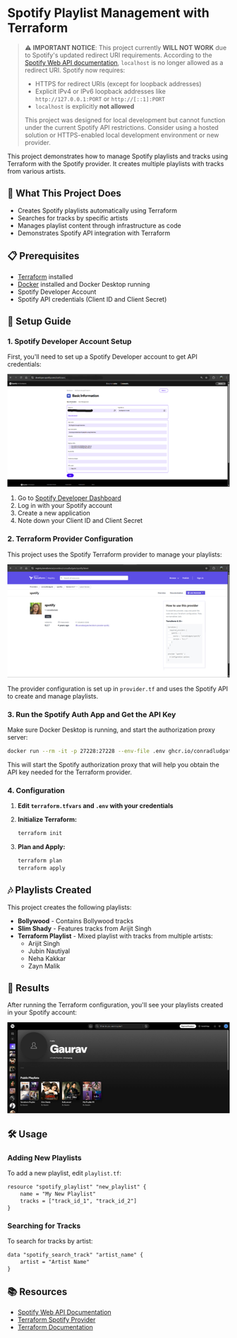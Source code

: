 # Spotify Playlist Management with Terraform

> ⚠️ **IMPORTANT NOTICE**: This project currently **WILL NOT WORK** due to Spotify's updated redirect URI requirements. According to the [Spotify Web API documentation](https://developer.spotify.com/documentation/web-api/concepts/redirect_uri), `localhost` is no longer allowed as a redirect URI. Spotify now requires:
>
> - HTTPS for redirect URIs (except for loopback addresses)
> - Explicit IPv4 or IPv6 loopback addresses like `http://127.0.0.1:PORT` or `http://[::1]:PORT`
> - `localhost` is explicitly **not allowed**
>
> This project was designed for local development but cannot function under the current Spotify API restrictions. Consider using a hosted solution or HTTPS-enabled local development environment or new provider.

This project demonstrates how to manage Spotify playlists and tracks using Terraform with the Spotify provider. It creates multiple playlists with tracks from various artists.

## 🎵 What This Project Does

- Creates Spotify playlists automatically using Terraform
- Searches for tracks by specific artists
- Manages playlist content through infrastructure as code
- Demonstrates Spotify API integration with Terraform

## 📋 Prerequisites

- [Terraform](https://www.terraform.io/downloads.html) installed
- [Docker](https://www.docker.com/products/docker-desktop/) installed and Docker Desktop running
- Spotify Developer Account
- Spotify API credentials (Client ID and Client Secret)

## 🚀 Setup Guide

### 1. Spotify Developer Account Setup

First, you'll need to set up a Spotify Developer account to get API credentials:

![Spotify Developer Account](images/spotify_developer_acct.png)

1. Go to [Spotify Developer Dashboard](https://developer.spotify.com/dashboard)
2. Log in with your Spotify account
3. Create a new application
4. Note down your Client ID and Client Secret

### 2. Terraform Provider Configuration

This project uses the Spotify Terraform provider to manage your playlists:

![Terraform Spotify Provider](images/terraform_spotify-provider.png)

The provider configuration is set up in `provider.tf` and uses the Spotify API to create and manage playlists.

### 3. Run the Spotify Auth App and Get the API Key

Make sure Docker Desktop is running, and start the authorization proxy server:

```bash
docker run --rm -it -p 27228:27228 --env-file .env ghcr.io/conradludgate/spotify-auth-proxy
```

This will start the Spotify authorization proxy that will help you obtain the API key needed for the Terraform provider.

### 4. Configuration

1. **Edit `terraform.tfvars` and `.env` with your credentials**

2. **Initialize Terraform:**

   ```bash
   terraform init
   ```

3. **Plan and Apply:**
   ```bash
   terraform plan
   terraform apply
   ```

## 🎶 Playlists Created

This project creates the following playlists:

- **Bollywood** - Contains Bollywood tracks
- **Slim Shady** - Features tracks from Arijit Singh
- **Terraform Playlist** - Mixed playlist with tracks from multiple artists:
  - Arijit Singh
  - Jubin Nautiyal
  - Neha Kakkar
  - Zayn Malik

## 📸 Results

After running the Terraform configuration, you'll see your playlists created in your Spotify account:

![Spotify Playlists Created](images/spotify.png)

## 🛠️ Usage

### Adding New Playlists

To add a new playlist, edit `playlist.tf`:

```hcl
resource "spotify_playlist" "new_playlist" {
    name = "My New Playlist"
    tracks = ["track_id_1", "track_id_2"]
}
```

### Searching for Tracks

To search for tracks by artist:

```hcl
data "spotify_search_track" "artist_name" {
    artist = "Artist Name"
}
```

## 📚 Resources

- [Spotify Web API Documentation](https://developer.spotify.com/documentation/web-api/)
- [Terraform Spotify Provider](https://registry.terraform.io/providers/conradludgate/spotify/latest/docs)
- [Terraform Documentation](https://www.terraform.io/docs)
